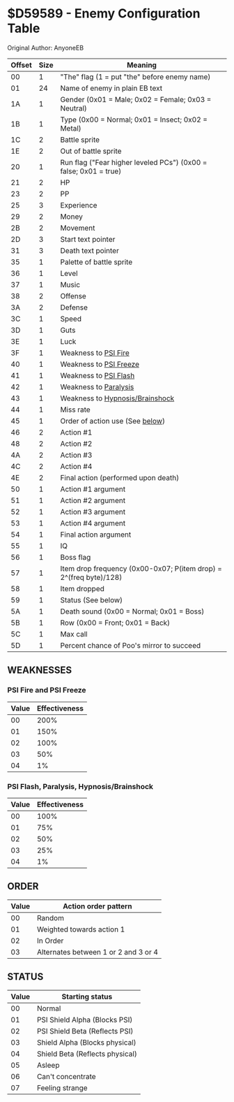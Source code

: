 # $D59589 - Enemy Configuration Table
Original Author: AnyoneEB

|Offset|Size| Meaning                                                                   |
|------|----|---------------------------------------------------------------------------|
|00    |1   | "The" flag (1 = put "the" before enemy name)                              |
|01    |24  | Name of enemy in plain EB text                                            |
|1A    |1   | Gender (0x01 = Male; 0x02 = Female; 0x03 = Neutral)                       |
|1B    |1   | Type (0x00 = Normal; 0x01 = Insect; 0x02 = Metal)                         |
|1C    |2   | Battle sprite                                                             |
|1E    |2   | Out of battle sprite                                                      |
|20    |1   | Run flag ("Fear higher leveled PCs") (0x00 = false; 0x01 = true)          |
|21    |2   | HP                                                                        |
|23    |2   | PP                                                                        |
|25    |3   | Experience                                                                |
|29    |2   | Money                                                                     |
|2B    |2   | Movement                                                                  |
|2D    |3   | Start text pointer                                                        |
|31    |3   | Death text pointer                                                        |
|35    |1   | Palette of battle sprite                                                  |
|36    |1   | Level                                                                     |
|37    |1   | Music                                                                     |
|38    |2   | Offense                                                                   |
|3A    |2   | Defense                                                                   |
|3C    |1   | Speed                                                                     |
|3D    |1   | Guts                                                                      |
|3E    |1   | Luck                                                                      |
|3F    |1   | Weakness to [PSI Fire](#psi-fire-and-psi-freeze)                          |
|40    |1   | Weakness to [PSI Freeze](#psi-fire-and-psi-freeze)                        |
|41    |1   | Weakness to [PSI Flash](#psi-flash-paralysis-hypnosisbrainshock)          |
|42    |1   | Weakness to [Paralysis](#psi-flash-paralysis-hypnosisbrainshock)          |
|43    |1   | Weakness to [Hypnosis/Brainshock](#psi-flash-paralysis-hypnosisbrainshock)|
|44    |1   | Miss rate                                                                 |
|45    |1   | Order of action use (See [below](#order))                                 |
|46    |2   | Action #1                                                                 |
|48    |2   | Action #2                                                                 |
|4A    |2   | Action #3                                                                 |
|4C    |2   | Action #4                                                                 |
|4E    |2   | Final action (performed upon death)                                       |
|50    |1   | Action #1 argument                                                        |
|51    |1   | Action #2 argument                                                        |
|52    |1   | Action #3 argument                                                        |
|53    |1   | Action #4 argument                                                        |
|54    |1   | Final action argument                                                     |
|55    |1   | IQ                                                                        |
|56    |1   | Boss flag                                                                 |
|57    |1   | Item drop frequency (0x00-0x07; P(item drop) = 2^(freq byte)/128)         |
|58    |1   | Item dropped                                                              |
|59    |1   | Status (See below)                                                        |
|5A    |1   | Death sound (0x00 = Normal; 0x01 = Boss)                                  |
|5B    |1   | Row (0x00 = Front; 0x01 = Back)                                           |
|5C    |1   | Max call                                                                  |
|5D    |1   | Percent chance of Poo's mirror to succeed                                 |


## WEAKNESSES

### PSI Fire and PSI Freeze

|Value|Effectiveness|
|-----|-------------|
|00   |200%         |
|01   |150%         |
|02   |100%         |
|03   |50%          |
|04   |1%           |

### PSI Flash, Paralysis, Hypnosis/Brainshock

|Value|Effectiveness|
|-----|-------------|
|00   |100%         |
|01   |75%          |
|02   |50%          |
|03   |25%          |
|04   |1%           |


## ORDER

|Value|Action order pattern                |
|-----|------------------------------------|
|00   |Random                              |
|01   |Weighted towards action 1           |
|02   |In Order                            |
|03   |Alternates between 1 or 2 and 3 or 4|


## STATUS

|Value|Starting status                |
|-----|-------------------------------|
|00   |Normal                         |
|01   |PSI Shield Alpha (Blocks PSI)  |
|02   |PSI Shield Beta (Reflects PSI) |
|03   |Shield Alpha (Blocks physical) |
|04   |Shield Beta (Reflects physical)|
|05   |Asleep                         |
|06   |Can't concentrate              |
|07   |Feeling strange                |
